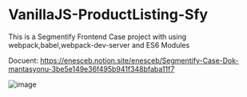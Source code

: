 # VanillaJS-ProductListing-Sfy
This is a Segmentify Frontend Case project with using webpack,babel,webpack-dev-server and ES6 Modules

Docuent: https://enesceb.notion.site/enesceb/Segmentify-Case-Dok-mantasyonu-3be5e149e36f495b941f348bfaba11f7


![image](https://user-images.githubusercontent.com/58530739/185462820-332b9e24-58da-4d7f-879e-cd07659c61fc.png)
